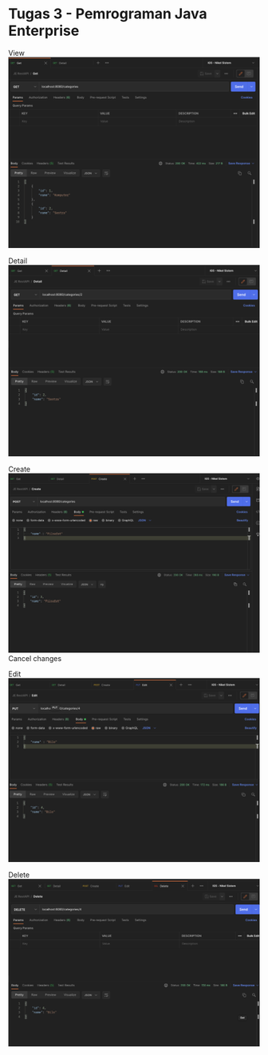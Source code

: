 # Tugas 3 - Pemrograman Java Enterprise

View
![alt text](https://github.com/Fatchur-Shofyan/UNIVERSITY-JE_Tugas3/blob/main/asset/View.png?raw=true)

Detail
![alt text](https://github.com/Fatchur-Shofyan/UNIVERSITY-JE_Tugas3/blob/main/asset/Detail.png?raw=true)

Create
![alt text](https://github.com/Fatchur-Shofyan/UNIVERSITY-JE_Tugas3/blob/main/asset/Create.png?raw=true)Cancel changes

Edit
![alt text](https://github.com/Fatchur-Shofyan/UNIVERSITY-JE_Tugas3/blob/main/asset/Edit.png?raw=true)

Delete
![alt text](https://github.com/Fatchur-Shofyan/UNIVERSITY-JE_Tugas3/blob/main/asset/Delete.png?raw=true)
